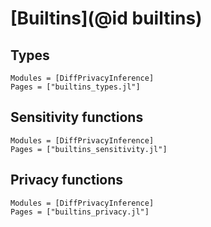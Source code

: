 

# [Builtins](@id builtins)

## Types
```@autodocs
Modules = [DiffPrivacyInference]
Pages = ["builtins_types.jl"]
```

## Sensitivity functions
```@autodocs
Modules = [DiffPrivacyInference]
Pages = ["builtins_sensitivity.jl"]
```

## Privacy functions
```@autodocs
Modules = [DiffPrivacyInference]
Pages = ["builtins_privacy.jl"]
```


